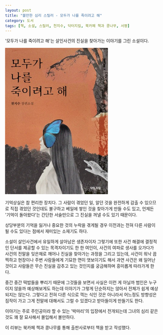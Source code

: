 ```yaml
---
layout: post
title: "볼만한 심리 스릴러 - 모두가 나를 죽이려고 해"
category: 도서
tags: [책, 소설, 스릴러, 천지수, 닥터지킬, 북카페 책과 콩나무, 서평]
---
```


'모두가 나를 죽이려고 해'는
살인사건의 진실을 찾아가는 이야기를 그린 소설이다.

![표지](/images/book/everybody-wants-to-kill-me-book.jpg)

기억상실은 참 편리한 장치다.
그 사람이 겪었던 일, 알던 것을 완전하게 감출 수 있으므로
직접 겪었던 것인데도 불구하고 베일에 쌓인 것을 찾아가게 만들 수도 있고,
언제든 '기억이 돌아왔다'는 간단한 서술만으로 그 진실을 꺼낼 수도 있기 때문이다.

상당부분의 기억을 잃거나 중요한 것의 누락을 겪게될 경우
이전과는 전혀 다른 사람이 될 수도 있다는 점에서 재미있는 소재기도 하다.

소설이 살인사건에서 유일하게 살아남은 생존자이자
그렇기에 또한 사건 해결에 결정적인 단서를 제공할 수 있는 목격자이기도 한 한 여인이,
사건의 여파로 생사를 오가다가
사건의 전말을 잊은채로 깨어나 진실을 찾아가는 과정을 그리고 있는데,
사건이 워낙 끔찍하고 현장이나 주변 사람들에게 기묘한 면이 엿보이기도 해서
과연 사건은 왜 일어난 것이고
사람들은 무슨 진실을 감추고 있는 것인지를 궁금해하며
흥미롭게 따라가게 한다.

중간 중간 떡밥들을 뿌리기 때문에 그것들을 보면서
사실은 이런 게 아닐까
범인은 누구이지 않을까 예상해보게도 하는데
이야기가 그렇게 단순하지는 않아서
전체가 쉽게 예상되지는 않는다.
그렇다고 전혀 다른 식으로 꺽는 식인 것은 아니라서
어느정도 방향성은 짐작이 가고
그게 전말에 대해서도 그럴 수 있겠다고 받아들이게 만들기도 한다.

이야기는 주로 주인공이라 할 수 있는 '박마리'의 입장에서 전개되는데
그녀의 심리 같은 것도 꽤 잘 묘사해서 몰입해서 볼만하다.



<div class="im im-info">
이 리뷰는 북카페 책과 콩나무를 통해 출판사로부터 책을 받고 작성했다.
</div>
